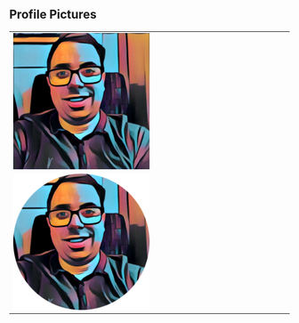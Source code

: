 ## Profile Pictures

<table>
    <tr>
        <td>
            <a href='avatars/squared.png'><img src='avatars/squared.png' width="50%" height="50%"></a>
        </td>
    </tr>
    <tr>
        <td>
            <a href='avatars/circle-cropped.png'><img src='avatars/circle-cropped.png' width="50%" height="50%"></a>
        </td>
    </tr>
</table>
